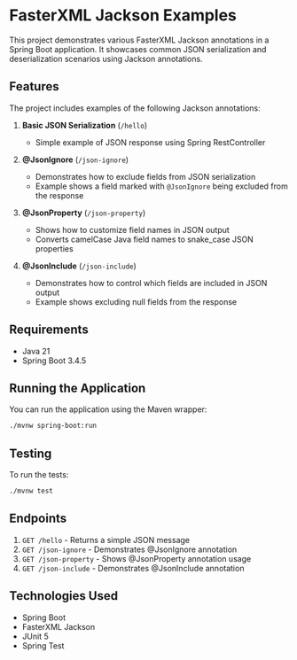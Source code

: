 # FasterXML Jackson Examples

This project demonstrates various FasterXML Jackson annotations in a Spring Boot application. It showcases common JSON
serialization and deserialization scenarios using Jackson annotations.

## Features

The project includes examples of the following Jackson annotations:

1. **Basic JSON Serialization** (`/hello`)
    - Simple example of JSON response using Spring RestController

2. **@JsonIgnore** (`/json-ignore`)
    - Demonstrates how to exclude fields from JSON serialization
    - Example shows a field marked with `@JsonIgnore` being excluded from the response

3. **@JsonProperty** (`/json-property`)
    - Shows how to customize field names in JSON output
    - Converts camelCase Java field names to snake_case JSON properties

4. **@JsonInclude** (`/json-include`)
    - Demonstrates how to control which fields are included in JSON output
    - Example shows excluding null fields from the response

## Requirements

- Java 21
- Spring Boot 3.4.5

## Running the Application

You can run the application using the Maven wrapper:

```bash
./mvnw spring-boot:run
```

## Testing

To run the tests:

```bash
./mvnw test
```

## Endpoints

1. `GET /hello` - Returns a simple JSON message
2. `GET /json-ignore` - Demonstrates @JsonIgnore annotation
3. `GET /json-property` - Shows @JsonProperty annotation usage
4. `GET /json-include` - Demonstrates @JsonInclude annotation

## Technologies Used

- Spring Boot
- FasterXML Jackson
- JUnit 5
- Spring Test
